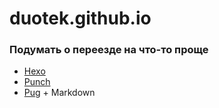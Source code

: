 # duotek.github.io

### Подумать о переезде на что-то проще
* [Hexo](https://hexo.io)
* [Punch](http://laktek.github.io/punch/)
* [Pug](https://pugjs.org/api/getting-started.html) + Markdown
